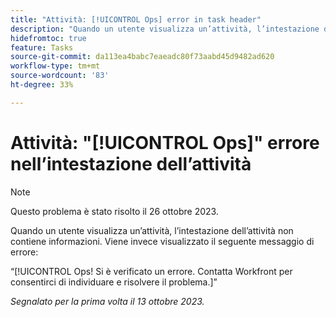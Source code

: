 ```yaml
---
title: "Attività: [!UICONTROL Ops] error in task header"
description: "Quando un utente visualizza un’attività, l’intestazione dell’attività non contiene informazioni. Viene invece visualizzato un messaggio Ops."
hidefromtoc: true
feature: Tasks
source-git-commit: da113ea4babc7eaeadc80f73aabd45d9482ad620
workflow-type: tm+mt
source-wordcount: '83'
ht-degree: 33%

---
```



# Attività: &quot;[!UICONTROL Ops]&quot; errore nell’intestazione dell’attività

>[!NOTE]
>
>Questo problema è stato risolto il 26 ottobre 2023.

Quando un utente visualizza un’attività, l’intestazione dell’attività non contiene informazioni. Viene invece visualizzato il seguente messaggio di errore:

“[!UICONTROL Ops! Si è verificato un errore. Contatta Workfront per consentirci di individuare e risolvere il problema.]”


_Segnalato per la prima volta il 13 ottobre 2023._
